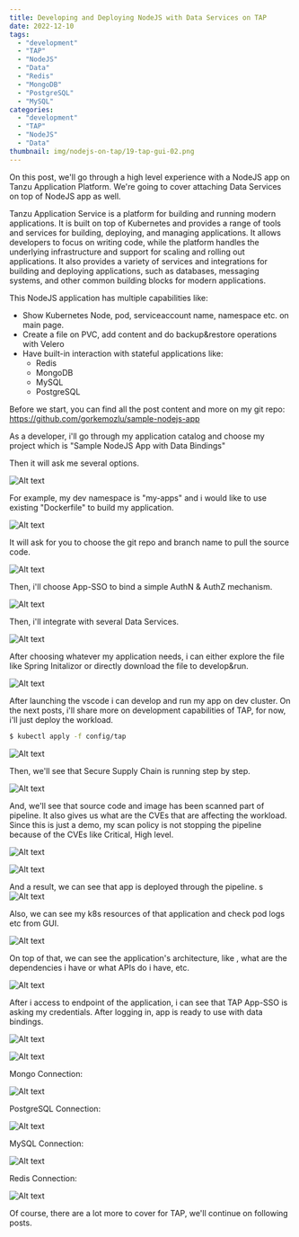 ```yaml
---
title: Developing and Deploying NodeJS with Data Services on TAP
date: 2022-12-10
tags:
  - "development"
  - "TAP"
  - "NodeJS"
  - "Data"
  - "Redis"
  - "MongoDB"
  - "PostgreSQL"
  - "MySQL"
categories:
  - "development"
  - "TAP"
  - "NodeJS"
  - "Data"
thumbnail: img/nodejs-on-tap/19-tap-gui-02.png
---
```

On this post, we'll go through a high level experience with a NodeJS app on Tanzu Application Platform. We're going to cover attaching Data Services on top of NodeJS app as well.
<!--more-->

Tanzu Application Service is a platform for building and running modern applications. It is built on top of Kubernetes and provides a range of tools and services for building, deploying, and managing applications. It allows developers to focus on writing code, while the platform handles the underlying infrastructure and support for scaling and rolling out applications. It also provides a variety of services and integrations for building and deploying applications, such as databases, messaging systems, and other common building blocks for modern applications.

This NodeJS application has multiple capabilities like:

- Show Kubernetes Node, pod, serviceaccount name, namespace etc. on main page.
- Create a file on PVC, add content and do backup&restore operations with Velero
- Have built-in interaction with stateful applications like:
  - Redis
  - MongoDB
  - MySQL
  - PostgreSQL

Before we start, you can find all the post content and more on my git repo: https://github.com/gorkemozlu/sample-nodejs-app

As a developer, i'll go through my application catalog and choose my project which is "Sample NodeJS App with Data Bindings"

Then it will ask me several options.

![Alt text](/img/nodejs-on-tap/01-acc-01.png?raw=true "App Accelerator")

For example, my dev namespace is "my-apps" and i would like to use existing "Dockerfile" to build my application.

![Alt text](/img/nodejs-on-tap/03-acc-03.png?raw=true "App Accelerator")

It will ask for you to choose the git repo and branch name to pull the source code.

![Alt text](/img/nodejs-on-tap/04-acc-04.png?raw=true "App Accelerator")

Then, i'll choose App-SSO to bind a simple AuthN & AuthZ mechanism.

![Alt text](/img/nodejs-on-tap/05-acc-05.png?raw=true "App Accelerator")

Then, i'll integrate with several Data Services.

![Alt text](/img/nodejs-on-tap/06-acc-06.png?raw=true "App Accelerator")

After choosing whatever my application needs, i can either explore the file like Spring Initalizor or directly download the file to develop&run.

![Alt text](/img/nodejs-on-tap/07-acc-07.png?raw=true "App Accelerator")

After launching the vscode i can develop and run my app on dev cluster.
On the next posts, i'll share more on development capabilities of TAP, for now, i'll just deploy the workload.

```sh
$ kubectl apply -f config/tap
```
![Alt text](/img/nodejs-on-tap/08-app-01.png?raw=true "vscode")

Then, we'll see that Secure Supply Chain is running step by step.

![Alt text](/img/nodejs-on-tap/09-workload-01.png?raw=true "workload")

And, we'll see that source code and image has been scanned part of pipeline. It also gives us what are the CVEs that are affecting the workload. Since this is just a demo, my scan policy is not stopping the pipeline because of the CVEs like Critical, High level.

![Alt text](/img/nodejs-on-tap/09-workload-01.png?raw=true "workload")

![Alt text](/img/nodejs-on-tap/10-workload-02.png?raw=true "workload")

And a result, we can see that app is deployed through the pipeline.
s
![Alt text](/img/nodejs-on-tap/11-workload-03.png?raw=true "workload")

Also, we can see my k8s resources of that application and check pod logs etc from GUI.

![Alt text](/img/nodejs-on-tap/12-tap-gui-01.png?raw=true "tap-gui")

On top of that, we can see the application's architecture, like , what are the dependencies i have or what APIs do i have, etc.

![Alt text](/img/nodejs-on-tap/19-tap-gui-02.png?raw=true "tap-gui")

After i access to endpoint of the application, i can see that TAP App-SSO is asking my credentials. After logging in, app is ready to use with data bindings.

![Alt text](/img/nodejs-on-tap/13-app-01.png?raw=true "app")

![Alt text](/img/nodejs-on-tap/14-app-02.png?raw=true "app")

Mongo Connection:

![Alt text](/img/nodejs-on-tap/15-app-03.png?raw=true "app")

PostgreSQL Connection:

![Alt text](/img/nodejs-on-tap/16-app-04.png?raw=true "app")

MySQL Connection:

![Alt text](/img/nodejs-on-tap/17-app-05.png?raw=true "app")

Redis Connection:

![Alt text](/img/nodejs-on-tap/18-app-06.png?raw=true "app")

Of course, there are a lot more to cover for TAP, we'll continue on following posts.